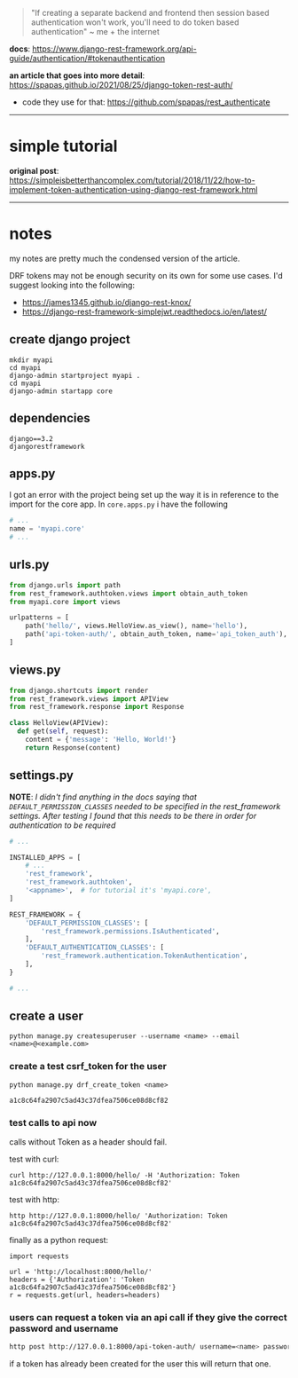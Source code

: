 > "If creating a separate backend and frontend then session based authentication won't work, you'll need to do token based authentication" ~ me + the internet

**docs**: https://www.django-rest-framework.org/api-guide/authentication/#tokenauthentication

**an article that goes into more detail**: https://spapas.github.io/2021/08/25/django-token-rest-auth/

- code they use for that: https://github.com/spapas/rest_authenticate

-----

# simple tutorial

**original post**: https://simpleisbetterthancomplex.com/tutorial/2018/11/22/how-to-implement-token-authentication-using-django-rest-framework.html

-----

# notes

my notes are pretty much the condensed version of the article.

DRF tokens may not be enough security on its own for some use cases.  I'd suggest looking into the following:

- https://james1345.github.io/django-rest-knox/
- https://django-rest-framework-simplejwt.readthedocs.io/en/latest/

## create django project

	mkdir myapi
	cd myapi
	django-admin startproject myapi .
	cd myapi
	django-admin startapp core

## dependencies

	django==3.2
	djangorestframework

## apps.py

I got an error with the project being set up the way it is in reference to the import for the core app.  In `core.apps.py` i have the following

```python
# ...
name = 'myapi.core'
# ...
```

## urls.py

```python
from django.urls import path
from rest_framework.authtoken.views import obtain_auth_token 
from myapi.core import views

urlpatterns = [
    path('hello/', views.HelloView.as_view(), name='hello'),
    path('api-token-auth/', obtain_auth_token, name='api_token_auth'),
]
```

## views.py

```python
from django.shortcuts import render
from rest_framework.views import APIView
from rest_framework.response import Response

class HelloView(APIView):
  def get(self, request):
    content = {'message': 'Hello, World!'}
    return Response(content)
```
	
## settings.py

**NOTE**: _I didn't find anything in the docs saying that `DEFAULT_PERMISSION_CLASSES` needed to be specified in the rest_framework settings.  After testing I found that this needs to be there in order for authentication to be required_

```python
# ...

INSTALLED_APPS = [
	# ...
	'rest_framework',
	'rest_framework.authtoken',
	'<appname>',  # for tutorial it's 'myapi.core',
]

REST_FRAMEWORK = {
    'DEFAULT_PERMISSION_CLASSES': [
        'rest_framework.permissions.IsAuthenticated',
    ],
    'DEFAULT_AUTHENTICATION_CLASSES': [
        'rest_framework.authentication.TokenAuthentication',
    ],
}

# ...

```

## create a user

	python manage.py createsuperuser --username <name> --email <name>@<example.com>

### create a test csrf_token for the user

	python manage.py drf_create_token <name>
	
	a1c8c64fa2907c5ad43c37dfea7506ce08d8cf82

### test calls to api now

calls without Token as a header should fail.

test with curl:

	curl http://127.0.0.1:8000/hello/ -H 'Authorization: Token a1c8c64fa2907c5ad43c37dfea7506ce08d8cf82'
	
test with http: 

	http http://127.0.0.1:8000/hello/ 'Authorization: Token a1c8c64fa2907c5ad43c37dfea7506ce08d8cf82'

finally as a python request:

	import requests
	
	url = 'http://localhost:8000/hello/'
	headers = {'Authorization': 'Token a1c8c64fa2907c5ad43c37dfea7506ce08d8cf82'}
	r = requests.get(url, headers=headers)

### users can request a token via an api call if they give the correct password and username

```bash
http post http://127.0.0.1:8000/api-token-auth/ username=<name> password=<pass>
```

if a token has already been created for the user this will return that one.